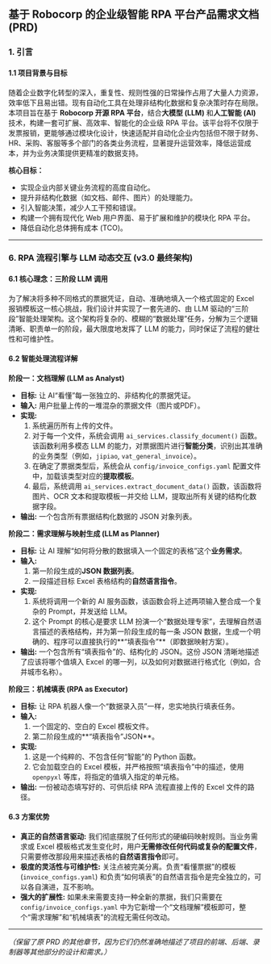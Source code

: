 ## 基于 Robocorp 的企业级智能 RPA 平台产品需求文档 (PRD)

### 1. 引言

#### 1.1 项目背景与目标
随着企业数字化转型的深入，重复性、规则性强的日常操作占用了大量人力资源，效率低下且易出错。现有自动化工具在处理非结构化数据和复杂决策时存在局限。本项目旨在基于 **Robocorp 开源 RPA 平台**，结合**大模型 (LLM)** 和**人工智能 (AI)** 技术，构建一套可扩展、高效率、智能化的企业级 RPA 平台。该平台将不仅限于发票报销，更能够通过模块化设计，快速适配并自动化企业内包括但不限于财务、HR、采购、客服等多个部门的各类业务流程，显著提升运营效率，降低运营成本，并为业务决策提供更精准的数据支持。

**核心目标：**
* 实现企业内部关键业务流程的高度自动化。
* 提升非结构化数据（如文档、邮件、图片）的处理能力。
* 引入智能决策，减少人工干预和错误。
* 构建一个拥有现代化 Web 用户界面、易于扩展和维护的模块化 RPA 平台。
* 降低自动化总体拥有成本 (TCO)。

---

### 6. RPA 流程引擎与 LLM 动态交互 (v3.0 最终架构)

#### 6.1 核心理念：三阶段 LLM 调用

为了解决将多种不同格式的票据凭证，自动、准确地填入一个格式固定的 Excel 报销模板这一核心挑战，我们设计并实现了一套先进的、由 LLM 驱动的“三阶段”智能处理架构。这个架构将复杂的、模糊的“数据处理”任务，分解为三个逻辑清晰、职责单一的阶段，最大限度地发挥了 LLM 的能力，同时保证了流程的健壮性和可维护性。

#### 6.2 智能处理流程详解

**阶段一：文档理解 (LLM as Analyst)**
*   **目标:** 让 AI“看懂”每一张独立的、非结构化的票据凭证。
*   **输入:** 用户批量上传的一堆混杂的票据文件（图片或PDF）。
*   **实现:** 
    1.  系统遍历所有上传的文件。
    2.  对于每一个文件，系统会调用 `ai_services.classify_document()` 函数。该函数利用多模态 LLM 的能力，对票据图片进行**智能分类**，识别出其准确的业务类型（例如，`jipiao`, `vat_general_invoice`）。
    3.  在确定了票据类型后，系统会从 `config/invoice_configs.yaml` 配置文件中，加载该类型对应的**提取模板**。
    4.  最后，系统调用 `ai_services.extract_document_data()` 函数，该函数将图片、OCR 文本和提取模板一并交给 LLM，提取出所有关键的结构化数据字段。
*   **输出:** 一个包含所有票据结构化数据的 JSON 对象列表。

**阶段二：需求理解与映射生成 (LLM as Planner)**
*   **目标:** 让 AI 理解“如何将分散的数据填入一个固定的表格”这个**业务需求**。
*   **输入:** 
    1.  第一阶段生成的**JSON 数据列表**。
    2.  一段描述目标 Excel 表格结构的**自然语言指令**。
*   **实现:** 
    1.  系统将调用一个新的 AI 服务函数，该函数会将上述两项输入整合成一个复杂的 Prompt，并发送给 LLM。
    2.  这个 Prompt 的核心是要求 LLM 扮演一个“数据处理专家”，去理解自然语言描述的表格结构，并为第一阶段生成的每一条 JSON 数据，生成一个明确的、程序可以直接执行的**“填表指令”**（即数据映射方案）。
*   **输出:** 一个包含所有“填表指令”的、结构化的 JSON。这份 JSON 清晰地描述了应该将哪个值填入 Excel 的哪一列，以及如何对数据进行格式化（例如，合并城市名称）。

**阶段三：机械填表 (RPA as Executor)**
*   **目标:** 让 RPA 机器人像一个“数据录入员”一样，忠实地执行填表任务。
*   **输入:** 
    1.  一个固定的、空白的 Excel 模板文件。
    2.  第二阶段生成的**“填表指令”JSON**。
*   **实现:** 
    1.  这是一个纯粹的、不包含任何“智能”的 Python 函数。
    2.  它会加载空白的 Excel 模板，并严格按照“填表指令”中的描述，使用 `openpyxl` 等库，将指定的值填入指定的单元格。
*   **输出:** 一份被动态填写好的、可供后续 RPA 流程直接上传的 Excel 文件的路径。

#### 6.3 方案优势

*   **真正的自然语言驱动:** 我们彻底摆脱了任何形式的硬编码映射规则。当业务需求或 Excel 模板格式发生变化时，用户**无需修改任何代码或复杂的配置文件**，只需要修改那段用来描述表格的**自然语言指令**即可。
*   **极度的灵活性与可维护性:** 关注点被完美分离。负责“看懂票据”的模板 (`invoice_configs.yaml`) 和负责“如何填表”的自然语言指令是完全独立的，可以各自演进，互不影响。
*   **强大的扩展性:** 如果未来需要支持一种全新的票据，我们只需要在 `config/invoice_configs.yaml` 中为它新增一个“文档理解”模板即可，整个“需求理解”和“机械填表”的流程无需任何改动。

---

*（保留了原 PRD 的其他章节，因为它们仍然准确地描述了项目的前端、后端、录制器等其他部分的设计和需求。）*
